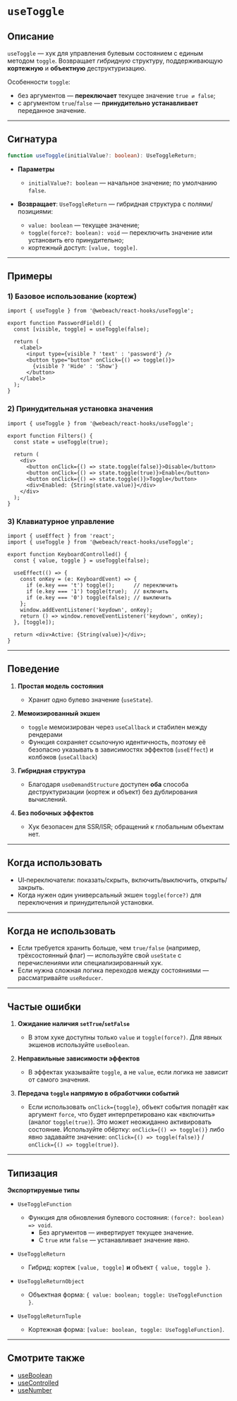 # `useToggle`

## Описание

`useToggle` — хук для управления булевым состоянием с единым методом `toggle`. Возвращает *гибридную* структуру, поддерживающую **кортежную** и **объектную** деструктуризацию.

Особенности `toggle`:
- без аргументов — **переключает** текущее значение `true ⇄ false`;
- с аргументом `true`/`false` — **принудительно устанавливает** переданное значение.

---

## Сигнатура

```ts
function useToggle(initialValue?: boolean): UseToggleReturn;
```

- **Параметры**
  - `initialValue?: boolean` — начальное значение; по умолчанию `false`.

- **Возвращает**: `UseToggleReturn` — гибридная структура с полями/позициями:
  - `value: boolean` — текущее значение;
  - `toggle(force?: boolean): void` — переключить значение или установить его принудительно;
  - кортежный доступ: `[value, toggle]`.

---

## Примеры

### 1) Базовое использование (кортеж)

```tsx
import { useToggle } from '@webeach/react-hooks/useToggle';

export function PasswordField() {
  const [visible, toggle] = useToggle(false);

  return (
    <label>
      <input type={visible ? 'text' : 'password'} />
      <button type="button" onClick={() => toggle()}>
        {visible ? 'Hide' : 'Show'}
      </button>
    </label>
  );
}
```

### 2) Принудительная установка значения

```tsx
import { useToggle } from '@webeach/react-hooks/useToggle';

export function Filters() {
  const state = useToggle(true);

  return (
    <div>
      <button onClick={() => state.toggle(false)}>Disable</button>
      <button onClick={() => state.toggle(true)}>Enable</button>
      <button onClick={() => state.toggle()}>Toggle</button>
      <div>Enabled: {String(state.value)}</div>
    </div>
  );
}
```

### 3) Клавиатурное управление

```tsx
import { useEffect } from 'react';
import { useToggle } from '@webeach/react-hooks/useToggle';

export function KeyboardControlled() {
  const { value, toggle } = useToggle(false);

  useEffect(() => {
    const onKey = (e: KeyboardEvent) => {
      if (e.key === 't') toggle();      // переключить
      if (e.key === '1') toggle(true);  // включить
      if (e.key === '0') toggle(false); // выключить
    };
    window.addEventListener('keydown', onKey);
    return () => window.removeEventListener('keydown', onKey);
  }, [toggle]);

  return <div>Active: {String(value)}</div>;
}
```

---

## Поведение

1. **Простая модель состояния**
   - Хранит одно булево значение (`useState`).

2. **Мемоизированный экшен**
   - `toggle` мемоизирован через `useCallback` и стабилен между рендерами
   - Функция сохраняет ссылочную идентичность, поэтому её безопасно указывать в зависимостях эффектов (`useEffect`) и колбэков (`useCallback`)

3. **Гибридная структура**
   - Благодаря `useDemandStructure` доступен **оба** способа деструктуризации (кортеж и объект) без дублирования вычислений.

4. **Без побочных эффектов**
   - Хук безопасен для SSR/ISR; обращений к глобальным объектам нет.

---

## Когда использовать

- UI‑переключатели: показать/скрыть, включить/выключить, открыть/закрыть.
- Когда нужен один универсальный экшен `toggle(force?)` для переключения и принудительной установки.

---

## Когда **не** использовать

- Если требуется хранить больше, чем `true/false` (например, трёхсостоянный флаг) — используйте свой `useState` с перечислениями или специализированный хук.
- Если нужна сложная логика переходов между состояниями — рассматривайте `useReducer`.

---

## Частые ошибки

1. **Ожидание наличия `setTrue`/`setFalse`**
   - В этом хуке доступны только `value` и `toggle(force?)`. Для явных экшенов используйте `useBoolean`.

2. **Неправильные зависимости эффектов**
   - В эффектах указывайте `toggle`, а не `value`, если логика не зависит от самого значения.

3. **Передача `toggle` напрямую в обработчики событий**
   - Если использовать `onClick={toggle}`, объект события попадёт как аргумент `force`, что будет интерпретировано как «включить» (аналог `toggle(true)`). Это может неожиданно активировать состояние. Используйте обёртку: `onClick={() => toggle()}` либо явно задавайте значение: `onClick={() => toggle(false)}` / `onClick={() => toggle(true)}`.

---

## Типизация

**Экспортируемые типы**

- `UseToggleFunction`
   - Функция для обновления булевого состояния: `(force?: boolean) => void`.
     - Без аргументов — инвертирует текущее значение.
     - С `true` или `false` — устанавливает значение явно.

- `UseToggleReturn`
   - Гибрид: кортеж `[value, toggle]` **и** объект `{ value, toggle }`.

- `UseToggleReturnObject`
   - Объектная форма: `{ value: boolean; toggle: UseToggleFunction }`.

- `UseToggleReturnTuple`
   - Кортежная форма: `[value: boolean, toggle: UseToggleFunction]`.

---

## Смотрите также

- [useBoolean](useBoolean.md)
- [useControlled](useControlled.md)
- [useNumber](useNumber.md)
